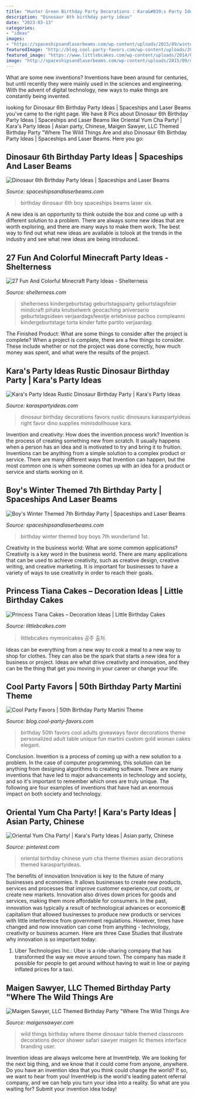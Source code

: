 ```yaml
---
title: "Hunter Green Birthday Party Decorations : Kara&#039;s Party Ideas Rustic Dinosaur Birthday Party"
description: "Dinosaur 6th birthday party ideas"
date: "2023-03-13"
categories:
- "ideas"
images:
- "https://spaceshipsandlaserbeams.com/wp-content/uploads/2015/09/winter-themed-birthday-party-boy.jpg"
featuredImage: "http://blog.cool-party-favors.com/wp-content/uploads/2014/04/50th-birthday-favors.png"
featured_image: "https://www.littlebcakes.com/wp-content/uploads/2014/01/Princess-Tiana-Cake-768x1024.jpg"
image: "http://spaceshipsandlaserbeams.com/wp-content/uploads/2015/09/dinosaur-birthday-party-ideas-3034.jpg"
---
```



What are some new inventions?
Inventions have been around for centuries, but until recently they were mainly used in the sciences and engineering. With the advent of digital technology, new ways to make things are constantly being invented.

	

		
looking for Dinosaur 6th Birthday Party Ideas | Spaceships and Laser Beams you've came to the right page. We have 8 Pics about Dinosaur 6th Birthday Party Ideas | Spaceships and Laser Beams like Oriental Yum Cha Party! | Kara&#039;s Party Ideas | Asian party, Chinese, Maigen Sawyer, LLC Themed Birthday Party &quot;Where The Wild Things Are and also Dinosaur 6th Birthday Party Ideas | Spaceships and Laser Beams. Here you go:
		
    
## Dinosaur 6th Birthday Party Ideas | Spaceships And Laser Beams

<img loading=lazy src="http://spaceshipsandlaserbeams.com/wp-content/uploads/2015/09/dinosaur-birthday-party-ideas-3034.jpg" onerror="this.onerror=null;this.src='https://tse3.mm.bing.net/th?id=OIP.kf9FfxvNYMViBtaZqsnlYQHaKl&amp;pid=15.1';" alt="Dinosaur 6th Birthday Party Ideas | Spaceships and Laser Beams">

_Source: spaceshipsandlaserbeams.com_

>birthday dinosaur 6th boy spaceships beams laser six. 

	

A new idea is an opportunity to think outside the box and come up with a different solution to a problem. There are always some new ideas that are worth exploring, and there are many ways to make them work. The best way to find out what new ideas are available is tolook at the trends in the industry and see what new ideas are being introduced.

    
## 27 Fun And Colorful Minecraft Party Ideas - Shelterness

<img loading=lazy src="https://i.shelterness.com/2016/10/09-Minecraft-dessert-table-decor-made-of-cardboard.jpg" onerror="this.onerror=null;this.src='https://tse3.mm.bing.net/th?id=OIP.8-m93F7ot3Q4Z-piogfpBgHaJ4&amp;pid=15.1';" alt="27 Fun And Colorful Minecraft Party Ideas - Shelterness">

_Source: shelterness.com_

>shelterness kindergeburtstag geburtstagsparty geburtstagsfeier mindcraft piñata knutselwerk geocaching aniversario geburtstagsideen verjaardagsfeestje erlebnisse pachos compleanni kindergeburtstage torta kinder fatte partito verjaardag. 

	

The Finished Product: What are some things to consider after the project is complete?
When a project is complete, there are a few things to consider. These include whether or not the project was done correctly, how much money was spent, and what were the results of the project.

    
## Kara&#039;s Party Ideas Rustic Dinosaur Birthday Party | Kara&#039;s Party Ideas

<img loading=lazy src="http://karaspartyideas.com/wp-content/uploads/2018/05/Dinosaur-Party-Favors.jpg" onerror="this.onerror=null;this.src='https://tse3.mm.bing.net/th?id=OIP.g1ma7alA-MvhShbTCtVF0gHaJ3&amp;pid=15.1';" alt="Kara&#039;s Party Ideas Rustic Dinosaur Birthday Party | Kara&#039;s Party Ideas">

_Source: karaspartyideas.com_

>dinosaur birthday decorations favors rustic dinosaurs karaspartyideas right favor dino supplies mimisdollhouse kara. 

	

Invention and creativity: How does the invention process work?
Invention is the process of creating something new from scratch. It usually happens when a person has an idea and is motivated to try and bring it to fruition. Inventions can be anything from a simple solution to a complex product or service. There are many different ways that Invention can happen, but the most common one is when someone comes up with an idea for a product or service and starts working on it.

    
## Boy&#039;s Winter Themed 7th Birthday Party | Spaceships And Laser Beams

<img loading=lazy src="https://spaceshipsandlaserbeams.com/wp-content/uploads/2015/09/winter-themed-birthday-party-boy.jpg" onerror="this.onerror=null;this.src='https://tse2.mm.bing.net/th?id=OIP.IaiwoK6r40ltvDwg1qlEsQHaLH&amp;pid=15.1';" alt="Boy&#039;s Winter Themed 7th Birthday Party | Spaceships and Laser Beams">

_Source: spaceshipsandlaserbeams.com_

>birthday winter themed boy boys 7th wonderland 1st. 

	

Creativity in the business world: What are some common applications?
Creativity is a key word in the business world. There are many applications that can be used to achieve creativity, such as creative design, creative writing, and creative marketing. It is important for businesses to have a variety of ways to use creativity in order to reach their goals.

    
## Princess Tiana Cakes – Decoration Ideas | Little Birthday Cakes

<img loading=lazy src="https://www.littlebcakes.com/wp-content/uploads/2014/01/Princess-Tiana-Cake-768x1024.jpg" onerror="this.onerror=null;this.src='https://tse1.mm.bing.net/th?id=OIP.JXmtQnsnISgcBPErpaMGSwHaJ4&amp;pid=15.1';" alt="Princess Tiana Cakes – Decoration Ideas | Little Birthday Cakes">

_Source: littlebcakes.com_

>littlebcakes mymonicakes 공주 출처. 

	

Ideas can be everything from a new way to cook a meal to a new way to shop for clothes. They can also be the spark that starts a new idea for a business or project. Ideas are what drive creativity and innovation, and they can be the thing that get you moving in your career or change your life.

    
## Cool Party Favors | 50th Birthday Party Martini Theme

<img loading=lazy src="http://blog.cool-party-favors.com/wp-content/uploads/2014/04/50th-birthday-favors.png" onerror="this.onerror=null;this.src='https://tse3.mm.bing.net/th?id=OIP.5yU8Xpcfm2Vvk6xoHEvMLwHaK9&amp;pid=15.1';" alt="Cool Party Favors | 50th Birthday Party Martini Theme">

_Source: blog.cool-party-favors.com_

>birthday 50th favors cool adults giveaways favor decorations theme personalized adult table unique fun martini custom gold woman cakes elegant. 

	

Conclusion.
Invention is a process of coming up with a new solution to a problem. In the case of computer programming, this solution can be anything from designing algorithms to creating software. There are many inventions that have led to major advancements in technology and society, and so it's important to remember which ones are truly unique. The following are four examples of inventions that have had an enormous impact on both society and technology.

    
## Oriental Yum Cha Party! | Kara&#039;s Party Ideas | Asian Party, Chinese

<img loading=lazy src="https://i.pinimg.com/736x/1a/3d/55/1a3d5549440a87efc12fae185506ed56.jpg" onerror="this.onerror=null;this.src='https://tse2.mm.bing.net/th?id=OIP.Gv8BGtbAjbG2Wikk4HSOHQHaLG&amp;pid=15.1';" alt="Oriental Yum Cha Party! | Kara&#039;s Party Ideas | Asian party, Chinese">

_Source: pinterest.com_

>oriental birthday chinese yum cha theme themes asian decorations themed karaspartyideas. 

	

The benefits of innovation
Innovation is key to the future of many businesses and economies. It allows businesses to create new products, services and processes that improve customer experience,cut costs, or create new markets. Innovation also drives down prices for goods and services, making them more affordable for consumers. In the past, innovation was typically a result of technological advances or economic者 capitalism that allowed businesses to produce new products or services with little interference from government regulations. However, times have changed and now innovation can come from anything - technology, creativity or business acumen. Here are three Case Studies that illustrate why innovation is so important today: 
1) Uber Technologies Inc.: Uber is a ride-sharing company that has transformed the way we move around town. The company has made it possible for people to get around without having to wait in line or paying inflated prices for a taxi.

    
## Maigen Sawyer, LLC Themed Birthday Party &quot;Where The Wild Things Are

<img loading=lazy src="http://maigensawyer.com/wp-content/uploads/sites/2/2013/09/sarah8.jpg" onerror="this.onerror=null;this.src='https://tse2.mm.bing.net/th?id=OIP.L1_Va_8WVbu0ssikK4SZAAHaID&amp;pid=15.1';" alt="Maigen Sawyer, LLC Themed Birthday Party &quot;Where The Wild Things Are">

_Source: maigensawyer.com_

>wild things birthday where theme dinosaur table themed classroom decorations decor shower safari sawyer maigen llc themes interface branding user. 

	

Invention ideas are always welcome here at InventHelp. We are looking for the next big thing, and we know that it could come from anyone, anywhere. Do you have an invention idea that you think could change the world? If so, we want to hear from you! InventHelp is the world's leading patent referral company, and we can help you turn your idea into a reality. So what are you waiting for? Submit your invention idea today!

